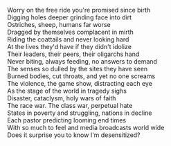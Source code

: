 Worry on the free ride you're promised since birth  
Digging holes deeper grinding face into dirt  
Ostriches, sheep, humans far worse  
Dragged by themselves complacent in mirth  
Riding the coattails and never looking hard  
At the lives they'd have if they didn't idolize  
Their leaders, their peers, their oligarchs hand  
Never biting, always feeding, no answers to demand  
The senses so dulled by the sites they have seen  
Burned bodies, cut throats, and yet no one screams  
The violence, the game show, distracting each eye  
As the stage of the world in tragedy sighs  
Disaster, cataclysm, holy wars of faith  
The race war. The class war, perpetual hate  
States in poverty and struggling, nations in decline  
Each pastor predicting looming end times  
With so much to feel and media broadcasts world wide  
Does it surprise you to know I'm desensitized?  
